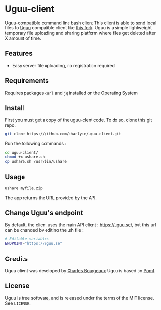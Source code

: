 # Uguu-client
Uguu-compatible command line bash client
This client is able to send local files fo [Uguu](https://github.com/nokonoko/Uguu) compatible client like [this fork](https://github.com/charlyie/Uguu).
Uguu is a simple lightweight temporary file uploading and sharing platform where files get deleted after X amount of time.

## Features

- Easy server file uploading, no registration required


## Requirements

Requires packages `curl` and `jq` installed on the Operating System.

## Install

First you must get a copy of the uguu-clent code.  To do so, clone this git repo.
```bash
git clone https://github.com/charlyie/uguu-client.git
```


Run the following commands :
```bash
cd uguu-client/
chmod +x ushare.sh
cp ushare.sh /usr/bin/ushare
```

## Usage

```bash
ushare myfile.zip
```
The app returns the URL provided by the API.


## Change Uguu's endpoint 

By default, the client uses the main API client : https://uguu.se/, but this url can be changed by editing the .sh file :
```bash
# Editable variables
ENDPOINT="https://uguu.se"
```


## Credits

Uguu client was developed by [Charles Bourgeaux](https://github.com/charlyie)
Uguu is based on [Pomf](http://github.com/pomf/pomf).

## License

Uguu is free software, and is released under the terms of the MIT license. See
`LICENSE`.
